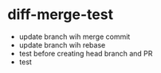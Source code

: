 # diff-merge-test

* update branch wih merge commit
* update branch wih rebase
* test before creating head branch and PR
* test
